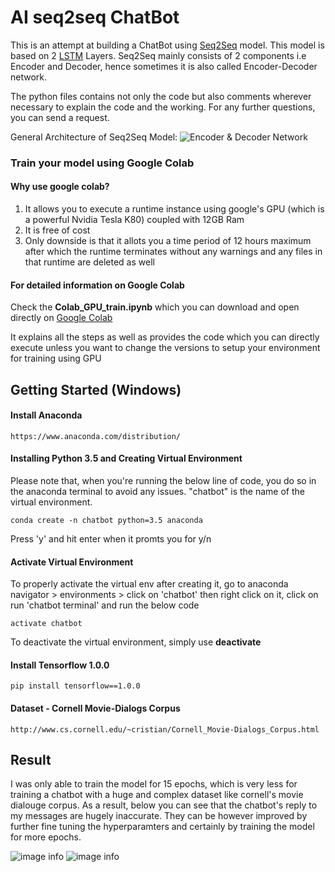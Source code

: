 # AI seq2seq ChatBot
This is an attempt at building a ChatBot using [Seq2Seq](https://www.geeksforgeeks.org/seq2seq-model-in-machine-learning/) model. This model is based on 2 [LSTM](https://en.wikipedia.org/wiki/Long_short-term_memory) Layers. Seq2Seq mainly consists of 2 components i.e Encoder and Decoder, hence sometimes it is also called Encoder-Decoder network.

The python files contains not only the code but also comments wherever necessary to explain the code and the working. For any further questions, you can send a request.

General Architecture of Seq2Seq Model:
![Encoder & Decoder Network](https://miro.medium.com/proxy/1*sO-SP58T4brE9EHazHSeGA.png)

### Train your model using Google Colab
#### Why use google colab?
1. It allows you to execute a runtime instance using google's GPU (which is a powerful Nvidia Tesla K80) coupled with 12GB Ram
2. It is free of cost
3. Only downside is that it allots you a time period of 12 hours maximum after which the runtime terminates without any warnings and any files in that runtime are deleted as well

#### For detailed information on Google Colab
Check the **Colab_GPU_train.ipynb** which you can download and open directly on [Google Colab](https://colab.research.google.com/)

It explains all the steps as well as provides the code which you can directly execute unless you want to change the versions to setup your environment for training using GPU

## Getting Started (Windows)
#### Install Anaconda
```https://www.anaconda.com/distribution/```

#### Installing Python 3.5 and Creating Virtual Environment
Please note that, when you're running the below line of code, you do so in the anaconda terminal to avoid any issues. "chatbot" is the name of the virtual environment.

```conda create -n chatbot python=3.5 anaconda ```

Press 'y' and hit enter when it promts you for y/n

#### Activate Virtual Environment
To properly activate the virtual env after creating it, go to anaconda navigator > environments > click on 'chatbot' then right click on it, click on run 'chatbot terminal' and run the below code

```activate chatbot```

To deactivate the virtual environment, simply use **deactivate**

#### Install Tensorflow 1.0.0
```pip install tensorflow==1.0.0``` 

#### Dataset - Cornell Movie-Dialogs Corpus
```http://www.cs.cornell.edu/~cristian/Cornell_Movie-Dialogs_Corpus.html```

## Result
I was only able to train the model for 15 epochs, which is very less for training a chatbot with a huge and complex dataset like cornell's movie dialouge corpus. As a result, below you can see that the chatbot's reply to my messages are hugely inaccurate. They can be however improved by further fine tuning the hyperparamters and certainly by training the model for more epochs.

![image info](images/training_result.png)
![image info](images/training_result_2.png)


